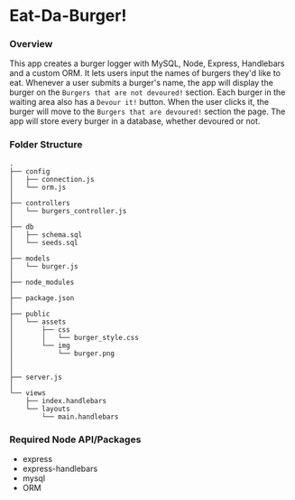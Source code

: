 # Eat-Da-Burger!

### Overview
This app creates a burger logger with MySQL, Node, Express, Handlebars and a custom ORM.
It lets users input the names of burgers they'd like to eat. Whenever a user submits a burger's name, the app will display the burger on the `Burgers that are not devoured!` section. Each burger in the waiting area also has a `Devour it!` button. When the user clicks it, the burger will move to the `Burgers that are devoured!` section the page. The app will store every burger in a database, whether devoured or not.

### Folder Structure
```
.
├── config
│   ├── connection.js
│   └── orm.js
│
├── controllers
│   └── burgers_controller.js
│
├── db
│   ├── schema.sql
│   └── seeds.sql
│
├── models
│   └── burger.js
│
├── node_modules
│
├── package.json
│
├── public
│   └── assets
│       ├── css
│       │   └── burger_style.css
│       └── img
│           └── burger.png
│
│
├── server.js
│
└── views
    ├── index.handlebars
    └── layouts
        └── main.handlebars
```

### Required Node API/Packages
  * express
  * express-handlebars
  * mysql
  * ORM
